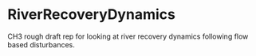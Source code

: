 # RiverRecoveryDynamics
CH3 rough draft rep for looking at river recovery dynamics following flow based disturbances. 
